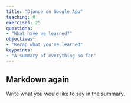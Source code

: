 ```yaml
---
title: "Django on Google App"
teaching: 0
exercises: 25
questions:
- "What have we learned?"
objectives:
- "Recap what you've learned"
keypoints:
- "A summary of everything so far"
---
```


## Markdown again

Write what you would like to say in the summary.
